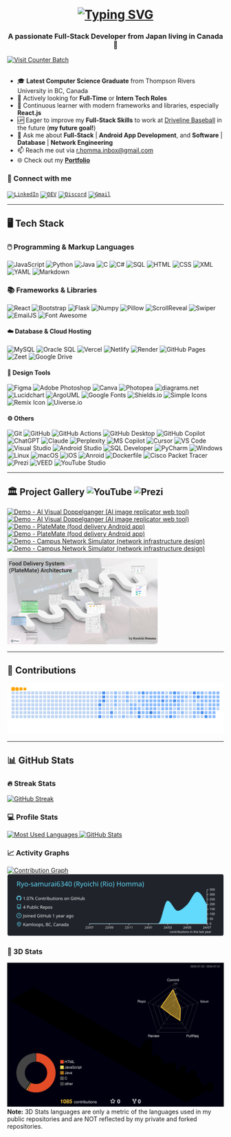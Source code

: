 <!-- INTRO -->
<h1 align="center">
  <a href="https://git.io/typing-svg">
    <img src="https://readme-typing-svg.demolab.com?font=Fira+Code&weight=500&size=35&duration=2000&pause=750&color=187FFF&center=true&vCenter=true&random=false&width=1000&height=70&lines=Hi+There!%F0%9F%91%8B%F0%9F%8F%BB+I'm+Ryoichi+Homma%E2%9A%BE;Your+Future+Favorite+Full-Stack+Developer%F0%9F%91%A8%F0%9F%8F%BB%E2%80%8D%F0%9F%92%BB" alt="Typing SVG" />
  </a>
</h1>

<!-- SUB INTRO -->
<h3 align="center">A passionate Full-Stack Developer from Japan living in Canada🍁</h3>
<a href="https://visitcount.itsvg.in">
  <img src="https://visitcount.itsvg.in/api?id=Ryo-samurai6340&label=Profile%20Views&color=1&icon=5&pretty=true" alt="Visit Counter Batch" />
</a>
<br/><br/>

- 🎓 **Latest Computer Science Graduate** from Thompson Rivers University in BC, Canada
- 💼 Actively looking for **Full-Time** or **Intern Tech Roles**
- 🌱 Continuous learner with modern frameworks and libraries, especially **React.js**
- 🆙 Eager to improve my **Full-Stack Skills** to work at [Driveline Baseball](https://www.drivelinebaseball.com/) in the future (**my future goal!**)
- 💬 Ask me about **Full-Stack** | **Android App Development**, and **Software** | **Database** | **Network Engineering**
- 📫 Reach me out via [r.homma.inbox@gmail.com](mailto:r.homma.inbox@gmail.com)
- 🌐 Check out my **[Portfolio](https://ryoichihomma.me/)**

### 🔗 Connect with me
<code>[![LinkedIn](https://skillicons.dev/icons?i=linkedin)](https://www.linkedin.com/in/ryoichihomma-jp-ca/)</code>
<code>[![DEV](https://skillicons.dev/icons?i=devto)](https://dev.to/ryoichihomma)</code>
<code>[![Discord](https://skillicons.dev/icons?i=discord)](https://discord.com/users/1233363421207199827/)</code>
<code>[![Gmail](https://skillicons.dev/icons?i=gmail)](mailto:r.homma.inbox@gmail.com)</code>

<!--
[![LinkedIn](https://img.shields.io/badge/LinkedIn-0077B5?style=for-the-badge&logo=linkedin&logoColor=white)](https://www.linkedin.com/in/ryoichihomma-jp-ca/)
[![DEV](https://img.shields.io/badge/dev.to-0A0A0A?style=for-the-badge&logo=devdotto&logoColor=white)](https://dev.to/ryoichihomma)
[![YouTube](https://img.shields.io/badge/YouTube-FF0000?style=for-the-badge&logo=youtube&logoColor=white)](https://www.youtube.com/@rh.project_gallery)
[![Discord](https://img.shields.io/badge/Discord-5865F2?style=for-the-badge&logo=discord&logoColor=white)](https://discord.com/users/1233363421207199827/)
[![Gmail](https://img.shields.io/badge/Gmail-D14836?style=for-the-badge&logo=gmail&logoColor=white)](mailto:r.homma.inbox@gmail.com)
[![Portfolio](https://img.shields.io/badge/Portfolio-255E63?style=for-the-badge&logo=About.me&logoColor=white)](https://ryoichihomma.me/)
-->

<hr/>

<!-- TECK STACK -->
## 🖥️ Tech Stack
### 🖱️ Programming & Markup Languages
![JavaScript](https://img.shields.io/badge/javascript-323330.svg?style=for-the-badge&logo=javascript&logoColor=F7DF1E&logoSize=auto)
![Python](https://img.shields.io/badge/Python-3776AB?style=for-the-badge&logo=python&logoColor=FFE873&logoSize=auto)
![Java](https://custom-icon-badges.demolab.com/badge/Java-5382A1.svg?style=for-the-badge&logo=java&logoColor=F89820&logoSize=auto)
![C](https://custom-icon-badges.demolab.com/badge/C-03599C.svg?style=for-the-badge&logo=c-in-hexagon&logoColor=white&logoSize=auto)
![C#](https://custom-icon-badges.demolab.com/badge/C-68217A.svg?style=for-the-badge&logo=cs2&logoColor=white&logoSize=auto)
![SQL](https://custom-icon-badges.demolab.com/badge/SQL-FF1493.svg?style=for-the-badge&logo=database&logoColor=white&logoSize=auto)
![HTML](https://img.shields.io/badge/HTML5-E34F26?style=for-the-badge&logo=HTML5&logoColor=white&logoSize=auto)
![CSS](https://img.shields.io/badge/CSS3-1572B6?style=for-the-badge&logo=CSS3&logoColor=white&logoSize=auto)
![XML](https://img.shields.io/badge/SVG%20%26%20XML-FFA500?style=for-the-badge&logo=svg&logoColor=white&logoSize=auto)
![YAML](https://img.shields.io/badge/YAML-CB171E?style=for-the-badge&logo=yaml&logoSize=auto)
![Markdown](https://img.shields.io/badge/Markdown-000000?style=for-the-badge&logo=markdown&logoSize=auto)

### 📚 Frameworks & Libraries
![React](https://img.shields.io/badge/React.js-61DAFB?style=for-the-badge&logo=react&logoColor=61DAFB&logoSize=auto&labelColor=grey)
![Bootstrap](https://img.shields.io/badge/Bootstrap-7952B3?style=for-the-badge&logo=bootstrap&logoColor=white&logoSize=auto)
![Flask](https://img.shields.io/badge/Flask-000000?style=for-the-badge&logo=flask&logoColor=white&logoSize=auto)
![Numpy](https://img.shields.io/badge/Numpy-777BB4?style=for-the-badge&logo=numpy&logoColor=white&logoSize=auto)
![Pillow](https://custom-icon-badges.demolab.com/badge/Pillow-F3F3F3?style=for-the-badge&logo=pillow&logoColor=white&logoSize=auto)
![ScrollReveal](https://img.shields.io/badge/ScrollReveal.js-FFCB36?style=for-the-badge&logo=ScrollReveal&logoColor=black&logoSize=auto)
![Swiper](https://img.shields.io/badge/Swiper.js-6332F6?style=for-the-badge&logo=Swiper&logoSize=auto)
![EmailJS](https://custom-icon-badges.demolab.com/badge/EmailJS-ff8434?style=for-the-badge&logo=emailjs&logoSize=auto&labelColor=F3F3F3)
![Font Awesome](https://img.shields.io/badge/Font%20Awesome-538DD7?style=for-the-badge&logo=font%20awesome&logoColor=white&logoSize=auto)

#### ☁️ Database & Cloud Hosting
![MySQL](https://img.shields.io/badge/MySQL-4479A1?style=flat-square&logo=mysql&logoColor=white&logoSize=auto)
![Oracle SQL](https://img.shields.io/badge/Oracle%20SQL-F80000?style=flat-square&logo=oracle&logoColor=white&logoSize=auto)
![Vercel](https://img.shields.io/badge/Vercel-000000?style=flat-square&logo=vercel&logoSize=auto)
![Netlify](https://img.shields.io/badge/Netlify-00C7B7?style=flat-square&logo=netlify&logoColor=00C7B7&logoSize=auto&labelColor=grey)
![Render](https://img.shields.io/badge/Render-F3F3F3?style=flat-square&logo=render&logoColor=black&logoSize=auto)
![GitHub Pages](https://img.shields.io/badge/GitHub%20Pages-222222?style=flat-square&logo=github&logoSize=auto)
![Zeet](https://custom-icon-badges.demolab.com/badge/Zeet-grey?style=flat-square&logo=zeet&logoSize=auto)
![Google Drive](https://img.shields.io/badge/Google%20Drive-4285F4?style=flat-square&logo=google%20drive&logoColor=white&logoSize=auto)

#### 📐 Design Tools
![Figma](https://img.shields.io/badge/Figma-F24E1E?style=flat-square&logo=figma&logoColor=white&logoSize=auto)
![Adobe Photoshop](https://img.shields.io/badge/Photoshop-31A8FF?style=flat-square&logo=adobe-photoshop&logoColor=001833&logoSize=auto)
![Canva](https://img.shields.io/badge/Canva-00C4CC?style=flat-square&logo=canva&logoColor=white&logoSize=auto)
![Photopea](https://img.shields.io/badge/Photopea-18A497?style=flat-square&logo=photopea&logoColor=white&logoSize=auto)
![diagrams.net](https://img.shields.io/badge/diagrams.net-F08705?style=flat-square&logo=diagrams.net&logoColor=white&logoSize=auto)
![Lucidchart](https://custom-icon-badges.demolab.com/badge/Lucidchart-f96b13?style=flat-square&logo=lucidchart&logoSize=auto&labelColor=F3F3F3)
![ArgoUML](https://custom-icon-badges.demolab.com/badge/ArgoUML-8DAED3?style=flat-square&logo=argo-uml&logoSize=auto)
![Google Fonts](https://img.shields.io/badge/Google%20Fonts-4285F4?style=flat-square&logo=google%20fonts&logoColor=white&logoSize=auto)
![Shields.io](https://img.shields.io/badge/Shields.io-97CA00?style=flat-square&logo=shields.io&logoSize=auto&labelColor=555555)
![Simple Icons](https://img.shields.io/badge/Simple%20Icons-111111?style=flat-square&logo=simple%20icons&logoSize=auto)
![Remix Icon](https://img.shields.io/badge/Remix%20Icon-0066ff?style=flat-square&logo=remix&logoSize=auto)
![Uiverse.io](https://custom-icon-badges.demolab.com/badge/Uiverse.io-grey?style=flat-square&logo=uiverse-io&logoSize=auto)


#### ⚙️ Others
![Git](https://img.shields.io/badge/Git-F05032?style=flat-square&logo=git&logoColor=white&logoSize=auto)
![GitHub](https://img.shields.io/badge/GitHub-181717?style=flat-square&logo=GitHub&logoColor=white&logoSize=auto)
![GitHub Actions](https://img.shields.io/badge/GitHub%20Actions-2088FF?style=flat-square&logo=GitHub%20actions&logoColor=white&logoSize=auto)
![GitHub Desktop](https://img.shields.io/badge/GitHub%20Desktop-8034A9?style=flat-square&logo=GitHub&logoColor=white&logoSize=auto)
![GitHub Copilot](https://img.shields.io/badge/GitHub%20Copilot-000000?style=flat-square&logo=github%20copilot&logoColor=white&logoSize=auto)
![ChatGPT](https://img.shields.io/badge/ChatGPT-74aa9c?style=flat-square&logo=openai&logoColor=white&logoSize=auto)
![Claude](https://custom-icon-badges.demolab.com/badge/Claude-f3e9d7?style=flat-square&logo=claude&logoSize=auto)
![Perplexity](https://img.shields.io/badge/Perplexity-1FB8CD?style=flat-square&logo=perplexity&logoColor=white&logoSize=auto)
![MS Copilot](https://custom-icon-badges.demolab.com/badge/Microsoft%20Copilot-F3F3F3?style=flat-square&logo=microsoft-copilot&logoSize=auto)
![Cursor](https://custom-icon-badges.demolab.com/badge/Cursor-grey?style=flat-square&logo=cursor-ai&logoSize=auto)
![VS Code](https://custom-icon-badges.demolab.com/badge/VS%20Code-0078D4?style=flat-square&logo=vs-code&logoSize=auto&labelColor=F3F3F3)
![Visual Studio](https://custom-icon-badges.demolab.com/badge/Visual%20Studio-5C2D91.svg?style=flat-square&logo=visual-studio&logoSize=auto&labelColor=F3F3F3)
![Android Studio](https://img.shields.io/badge/Android%20Studio-3DDC84?style=flat-square&logo=android-studio&logoColor=white&logoSize=auto)
![SQL Developer](https://custom-icon-badges.demolab.com/badge/SQL%20Developer-BAD0EF.svg?style=flat-square&logo=sql-developer&logoSize=auto&labelColor=F3F3F3)
![PyCharm](https://img.shields.io/badge/PyCharm-143?style=flat-square&logo=pycharm&logoColor=black&logoSize=auto&labelColor=green&color=black)
![Windows](https://custom-icon-badges.demolab.com/badge/Windows-0078D6?style=flat-square&logo=windows&logoSize=auto&labelColor=F3F3F3)
![Linux](https://img.shields.io/badge/Linux-FCC624?style=flat-square&logo=linux&logoColor=black&logoSize=auto)
![macOS](https://custom-icon-badges.demolab.com/badge/macOS-000000?style=flat-square&logo=mac-os&logoSize=auto)
![iOS](https://img.shields.io/badge/iOS-000000?style=flat-square&logo=apple&logoSize=auto)
![Anroid](https://img.shields.io/badge/Android-34A853?style=flat-square&logo=android&logoColor=white&logoSize=auto)
![Dockerfile](https://img.shields.io/badge/Dockerfile-2496ED?style=flat-square&logo=docker&logoColor=white&logoSize=auto)
![Cisco Packet Tracer](https://img.shields.io/badge/Cisco%20Packet%20Tracer-1BA0D7?style=flat-square&logo=cisco&logoSize=auto&labelColor=grey)
![Prezi](https://img.shields.io/badge/Prezi-3181FF?style=flat-square&logo=prezi&logoColor=white&logoSize=auto)
![VEED](https://img.shields.io/badge/VEED-B6FF60?style=flat-square&logo=veed&logoSize=auto&labelColor=black)
![YouTube Studio](https://img.shields.io/badge/YouTube%20Studio-FF0000?style=flat-square&logo=youtube%20studio&logoSize=auto)

<hr/>

<!-- PROJECT -->
## 🏛️ Project Gallery ![YouTube](https://img.shields.io/badge/YouTube-%23FF0000?style=plastic&logo=youtube&logoSize=amd) ![Prezi](https://img.shields.io/badge/Prezi-%233181FF?style=plastic&logo=prezi&logoColor=white&logoSize=auto)
<!-- BEGIN YOUTUBE-CARDS -->
[![Demo - AI Visual Doppelganger (AI image replicator web tool)](https://ytcards.demolab.com/?id=VT6eddrVVOA&title=Demo+-+AI+Visual+Doppelganger+%28AI+image+replicator+web+tool%29&lang=en&timestamp=1715155400&background_color=%23c9d9f2&title_color=%2324292f&stats_color=%2357606a&max_title_lines=2&width=250&border_radius=5&duration=200 "Demo - AI Visual Doppelganger (AI image replicator web tool)")](https://www.youtube.com/watch?v=VT6eddrVVOA#gh-dark-mode-only)[![Demo - AI Visual Doppelganger (AI image replicator web tool)](https://ytcards.demolab.com/?id=VT6eddrVVOA&title=Demo+-+AI+Visual+Doppelganger+%28AI+image+replicator+web+tool%29&lang=en&timestamp=1715155400&background_color=%230d1117&title_color=%23ffffff&stats_color=%23dedede&max_title_lines=2&width=250&border_radius=5&duration=200 "Demo - AI Visual Doppelganger (AI image replicator web tool)")](https://www.youtube.com/watch?v=VT6eddrVVOA#gh-light-mode-only)
[![Demo - PlateMate (food delivery Android app)](https://ytcards.demolab.com/?id=N_yUfrnbgWI&title=Demo+-+PlateMate+%28food+delivery+Android+app%29&lang=en&timestamp=1715155396&background_color=%23c9d9f2&title_color=%2324292f&stats_color=%2357606a&max_title_lines=2&width=250&border_radius=5&duration=244 "Demo - PlateMate (food delivery Android app)")](https://www.youtube.com/watch?v=N_yUfrnbgWI#gh-dark-mode-only)[![Demo - PlateMate (food delivery Android app)](https://ytcards.demolab.com/?id=N_yUfrnbgWI&title=Demo+-+PlateMate+%28food+delivery+Android+app%29&lang=en&timestamp=1715155396&background_color=%230d1117&title_color=%23ffffff&stats_color=%23dedede&max_title_lines=2&width=250&border_radius=5&duration=244 "Demo - PlateMate (food delivery Android app)")](https://www.youtube.com/watch?v=N_yUfrnbgWI#gh-light-mode-only)
[![Demo - Campus Network Simulator (network infrastructure design)](https://ytcards.demolab.com/?id=ayVUSVRPLqE&title=Demo+-+Campus+Network+Simulator+%28network+infrastructure+design%29&lang=en&timestamp=1715155393&background_color=%23c9d9f2&title_color=%2324292f&stats_color=%2357606a&max_title_lines=2&width=250&border_radius=5&duration=403 "Demo - Campus Network Simulator (network infrastructure design)")](https://www.youtube.com/watch?v=ayVUSVRPLqE#gh-dark-mode-only)[![Demo - Campus Network Simulator (network infrastructure design)](https://ytcards.demolab.com/?id=ayVUSVRPLqE&title=Demo+-+Campus+Network+Simulator+%28network+infrastructure+design%29&lang=en&timestamp=1715155393&background_color=%230d1117&title_color=%23ffffff&stats_color=%23dedede&max_title_lines=2&width=250&border_radius=5&duration=403 "Demo - Campus Network Simulator (network infrastructure design)")](https://www.youtube.com/watch?v=ayVUSVRPLqE#gh-light-mode-only)
<!-- END YOUTUBE-CARDS -->
<a href="https://prezi.com/view/kiFUg0jNey3zD5mN1ctl/">
  <img src="https://github.com/Ryo-samurai6340/Ryo-samurai6340/blob/main/img/PlateMateArchitecture.png" alt="PlateMate Architecture" width="350" height="200">
</a>

<hr/>

<!-- CONTRIBUTIONS -->
## 🐍 Contributions
<picture>
  <source media="(prefers-color-scheme: dark)" srcset="https://raw.githubusercontent.com/Ryo-samurai6340/Ryo-samurai6340/output/github-contribution-grid-snake-dark.svg">
  <source media="(prefers-color-scheme: light)" srcset="https://raw.githubusercontent.com/Ryo-samurai6340/Ryo-samurai6340/output/github-contribution-grid-snake.gif">
  <img alt="Contribution Animation" src="https://raw.githubusercontent.com/Ryo-samurai6340/Ryo-samurai6340/output/github-contribution-grid-snake.gif">
</picture>

<hr/>

<!-- STATS -->
## 📊 GitHub Stats
### 🔥 Streak Stats
<a href="https://git.io/streak-stats">
  <img alt="GitHub Streak" src="https://streak-stats.demolab.com?user=Ryo-samurai6340&theme=holi-theme&date_format=j%20M%5B%20Y%5D&dates=local&timezone=America/Vancouver">
</a>

### 💻 Profile Stats
<!--
<a href='https://github.com/Ryo-samurai6340/github-stats-transparent'>
  <img alt="Most Used Languages Card" src="https://raw.githubusercontent.com/ryo-samurai6340/github-stats-transparent/output/generated/languages.svg">
</a>
-->
<a href="https://github.com/Ryo-samurai6340/github-readme-stats?tab=readme-ov-file">
  <img alt="Most Used Languages" src="https://github-readme-stats-sigma-opal-34.vercel.app/api/top-langs/?username=Ryo-samurai6340&layout=compact&theme=holi&langs_count=20">
  <img alt="GitHub Stats" src="https://github-readme-stats-sigma-opal-34.vercel.app/api?username=Ryo-samurai6340&show_icons=true&theme=holi&rank_icon=github&hide=stars,contribs">
</a>

### 📈 Activity Graphs
<a href="https://github.com/Ryo-samurai6340/github-readme-activity-graph">
  <img alt="Contribution Graph" src="https://github-readme-activity-graph-tan.vercel.app/graph/?username=Ryo-samurai6340&theme=react-dark" />
</a>
<a href="https://github.com/Ryo-samurai6340/github-profile-summary-cards">
  <img alt="GitHub Summary" src="https://raw.githubusercontent.com/Ryo-samurai6340/Ryo-samurai6340/main/profile-summary-card-output/react/0-profile-details.svg">
<!--   <img alt="GitHub Commits" src="https://raw.githubusercontent.com/Ryo-samurai6340/Ryo-samurai6340/main/profile-summary-card-output/react/4-productive-time.svg"> -->
</a>

### 🧊 3D Stats
[![3D Stats](./profile-3d-contrib/profile-night-rainbow.svg)](https://github.com/Ryo-samurai6340/github-profile-3d-contrib)
<b>Note:</b> 3D Stats languages are only a metric of the languages used in my public repositories and are NOT reflected by my private and forked repositories.
